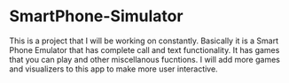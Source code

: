 # SmartPhone-Simulator
This is a project that I will be working on constantly. Basically it is a Smart Phone Emulator that has complete call and text functionality.  It has games that you can play and other miscellanous fucntions. I will add more games and visualizers to this app to make more user interactive.
